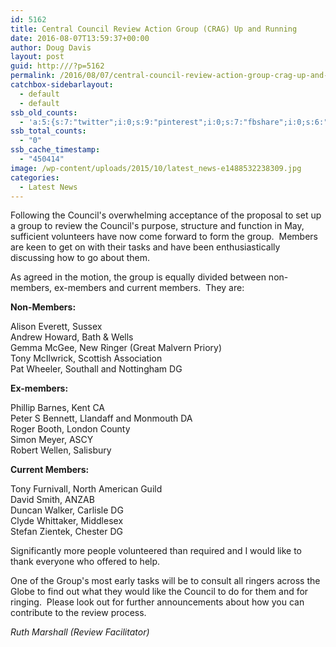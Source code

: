 ```yaml
---
id: 5162
title: Central Council Review Action Group (CRAG) Up and Running
date: 2016-08-07T13:59:37+00:00
author: Doug Davis
layout: post
guid: http:///?p=5162
permalink: /2016/08/07/central-council-review-action-group-crag-up-and-running/
catchbox-sidebarlayout:
  - default
  - default
ssb_old_counts:
  - 'a:5:{s:7:"twitter";i:0;s:9:"pinterest";i:0;s:7:"fbshare";i:0;s:6:"reddit";i:0;s:6:"tumblr";N;}'
ssb_total_counts:
  - "0"
ssb_cache_timestamp:
  - "450414"
image: /wp-content/uploads/2015/10/latest_news-e1488532238309.jpg
categories:
  - Latest News
---
```

Following the Council&apos;s overwhelming acceptance of the proposal to set up a group to review the Council&apos;s purpose, structure and function in May, sufficient volunteers have now come forward to form the group.  Members are keen to get on with their tasks and have been enthusiastically discussing how to go about them.

As agreed in the motion, the group is equally divided between non-members, ex-members and current members.  They are:

**Non-Members:**

Alison Everett, Sussex  
Andrew Howard, Bath & Wells  
Gemma McGee, New Ringer (Great Malvern Priory)  
Tony McIlwrick, Scottish Association  
Pat Wheeler, Southall and Nottingham DG

**Ex-members:**

Phillip Barnes, Kent CA  
Peter S Bennett, Llandaff and Monmouth DA  
Roger Booth, London County  
Simon Meyer, ASCY  
Robert Wellen, Salisbury

**Current Members:**

Tony Furnivall, North American Guild  
David Smith, ANZAB  
Duncan Walker, Carlisle DG  
Clyde Whittaker, Middlesex  
Stefan Zientek, Chester DG

Significantly more people volunteered than required and I would like to thank everyone who offered to help.

One of the Group&apos;s most early tasks will be to consult all ringers across the Globe to find out what they would like the Council to do for them and for ringing.  Please look out for further announcements about how you can contribute to the review process.

_Ruth Marshall (Review Facilitator)_
